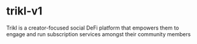 # trikl-v1
Trikl is a creator-focused social DeFi platform that empowers them to engage and run subscription services amongst their community members
